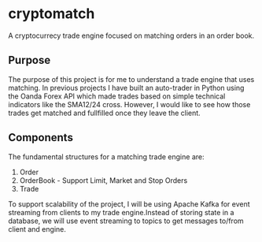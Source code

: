 # cryptomatch
A cryptocurrecy trade engine focused on matching orders in an order book.

## Purpose
The purpose of this project is for me to understand a trade engine that uses matching. In previous projects I have built an auto-trader in Python using the Oanda Forex API which made trades based on simple technical indicators like the SMA12/24 cross. However, I would like to see how those trades get matched and fullfilled once they leave the client.

## Components
The fundamental structures for a matching trade engine are:
1. Order
2. OrderBook - Support Limit, Market and Stop Orders
3. Trade

To support scalability of the project, I will be using Apache Kafka for event streaming from clients to my trade engine.Instead of storing state in a database, we will use event streaming to topics to get messages to/from client and engine.


